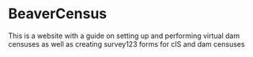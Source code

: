 # BeaverCensus
This is a website with a guide on setting up and performing virtual dam censuses as well as creating survey123 forms for cIS and dam censuses
